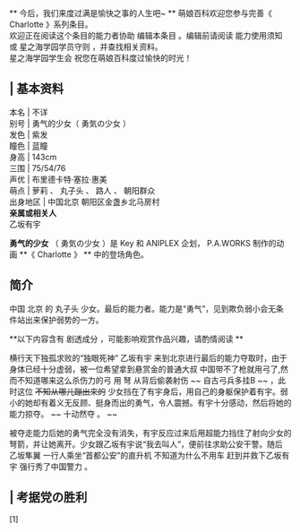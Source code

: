 ** 今后，我们来度过满是愉快之事的人生吧~  ** 萌娘百科欢迎您参与完善《  Charlotte  》系列条目。  
欢迎正在阅读这个条目的能力者协助  编辑本条目  。编辑前请阅读  能力使用须知  或  星之海学园学员守则  ，并查找相关资料。  
星之海学园学生会  祝您在萌娘百科度过愉快的时光！

  

|  **基本资料**  
---  
本名  |  不详   
别号  |  勇气的少女（  勇気の少女  ）   
发色  |  紫发   
瞳色  |  蓝瞳   
身高  |  143cm   
三围  |  75/54/76   
声优  |  布里德卡特·塞拉·惠美   
萌点  |  萝莉  、  丸子头  、  路人  、  朝阳群众   
出身地区  |  中国北京  朝阳区金盏乡北马房村   
**亲属或相关人**  
乙坂有宇  
  
**勇气的少女** （  勇気の少女  ）是  Key  和  ANIPLEX  企划，  P.A.WORKS  制作的动画 **《 Charlotte
》 ** 中的登场角色。

##  简介

中国  北京  的  丸子头  少女。最后的能力者。能力是“勇气”，见到欺负弱小会无条件站出来保护弱势的一方。

**以下内容含有 剧透成分  ，可能影响观赏作品兴趣，请酌情阅读 **

横行天下独孤求败的“独眼死神”  乙坂有宇  来到北京进行最后的能力夺取时，由于身体已经十分虚弱，被一位希望拿到悬赏金的普通大叔
中国带不了枪就用弓了,然而不知道哪来这么杀伤力的弓  用  弩  从背后偷袭射伤 ~~ 自古弓兵多挂B  ~~ ，此时这位 ~~不知从哪儿蹦出来的~~
少女挡在了有宇身后，用自己的身躯保护着有宇。弱小的她却有着义无反顾、挺身而出的勇气，令人震撼。有宇十分感动，然后将她的能力掠夺。 ~~ 十动然夺  。 ~~

被夺走能力后她的勇气完全没有消失，有宇反应过来后用超能力挡住了射向少女的弩箭，并让她离开。少女跟乙坂有宇说“我去叫人”，便前往求助公安干警。随后  乙坂隼翼
一行人乘坐“首都公安”的直升机  不知道为什么不用车  赶到并救下乙坂有宇  强行秀了中国警力  。

|  考据党の胜利  
---  
[1]  </br>  
  